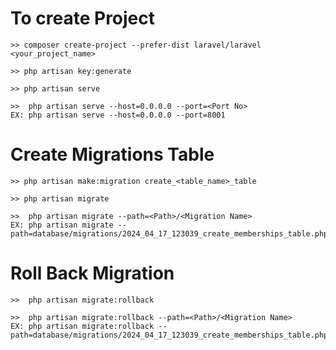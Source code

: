 # To create Project

    >> composer create-project --prefer-dist laravel/laravel <your_project_name>

    >> php artisan key:generate

    >> php artisan serve

    >>  php artisan serve --host=0.0.0.0 --port=<Port No>
    EX: php artisan serve --host=0.0.0.0 --port=8001


# Create Migrations Table

    >> php artisan make:migration create_<table_name>_table

    >> php artisan migrate

    >>  php artisan migrate --path=<Path>/<Migration Name>
    EX: php artisan migrate --path=database/migrations/2024_04_17_123039_create_memberships_table.php


# Roll Back Migration

    >>  php artisan migrate:rollback 

    >>  php artisan migrate:rollback --path=<Path>/<Migration Name>
    EX: php artisan migrate:rollback --path=database/migrations/2024_04_17_123039_create_memberships_table.php
